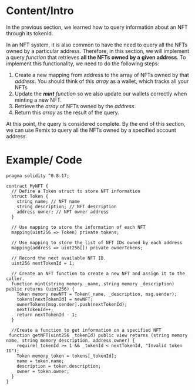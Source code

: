 # Content/Intro

In the previous section, we learned how to query information about an NFT through its tokenId.

In an NFT system, it is also common to have the need to query all the NFTs owned by a particular address. Therefore, in this section, we will implement a query *function* that retrieves **all the NFTs** **owned by a** **given address**. To implement this functionality, we need to do the following steps:

1. Create a new mapping from address to the array of NFTs owned by that *address*. You should think of this *array* as a wallet, which tracks all your NFTs
2. Update the ***mint*** *function* so we also update our wallets correctly when minting a new NFT.
3. Retrieve the *array* of NFTs owned by the *address*.
4. Return this *array* as the result of the query.

At this point, the query is considered complete. By the end of this section, we can use Remix to query all the NFTs owned by a specified account address.

# Example/ Code

```solidity
pragma solidity ^0.8.17;

contract MyNFT {
  // Define a Token struct to store NFT information
  struct Token {
    string name; // NFT name
    string description; // NFT description
    address owner; // NFT owner address
  }

  // Use mapping to store the information of each NFT
  mapping(uint256 => Token) private tokens;

  // Use mapping to store the list of NFT IDs owned by each address
  mapping(address => uint256[]) private ownerTokens;

  // Record the next available NFT ID.
  uint256 nextTokenId = 1;

  // Create an NFT function to create a new NFT and assign it to the caller.
  function mint(string memory _name, string memory _description) public returns (uint256) {
    Token memory newNFT = Token(_name, _description, msg.sender);
    tokens[nextTokenId] = newNFT;
    ownerTokens[msg.sender].push(nextTokenId);
    nextTokenId++;
    return nextTokenId - 1;
  }

  //Create a function to get information on a specified NFT
 function getNFT(uint256 _tokenId) public view returns (string memory name, string memory description, address owner) {
    require(_tokenId >= 1 && _tokenId < nextTokenId, "Invalid token ID");
    Token memory token = tokens[_tokenId];
    name = token.name;
    description = token.description;
    owner = token.owner;
  }
}
```